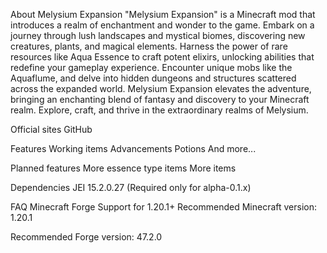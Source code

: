 About Melysium Expansion
"Melysium Expansion" is a Minecraft mod that introduces a realm of enchantment and wonder to the game. Embark on a journey through lush landscapes and mystical biomes, discovering new creatures, plants, and magical elements. Harness the power of rare resources like Aqua Essence to craft potent elixirs, unlocking abilities that redefine your gameplay experience. Encounter unique mobs like the Aquaflume, and delve into hidden dungeons and structures scattered across the expanded world. Melysium Expansion elevates the adventure, bringing an enchanting blend of fantasy and discovery to your Minecraft realm. Explore, craft, and thrive in the extraordinary realms of Melysium.

 

Official sites
GitHub
 

Features
Working items
Advancements
Potions
And more...
 

Planned features
More essence type items
More items
 

Dependencies
JEI 15.2.0.27 (Required only for alpha-0.1.x)
 

FAQ
Minecraft Forge Support for 1.20.1+
Recommended Minecraft version: 1.20.1

Recommended Forge version: 47.2.0
